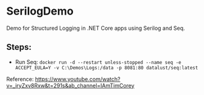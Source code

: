 # SerilogDemo

Demo for Structured Logging in .NET Core apps using Serilog and Seq.

## Steps:
- Run Seq: `docker run -d --restart unless-stopped --name seq -e ACCEPT_EULA=Y -v C:\Demos\Logs:/data -p 8081:80 datalust/seq:latest`

Reference: https://www.youtube.com/watch?v=_iryZxv8Rxw&t=291s&ab_channel=IAmTimCorey
